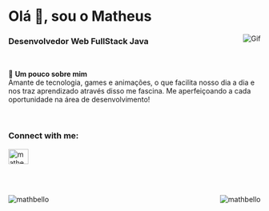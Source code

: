 <h1 align="left">Olá 👋, sou o Matheus</h1>

<img align="right" src= "https://i.imgur.com/oRLG5UP.gif" alt="Gif">
<h3 align="left">Desenvolvedor Web FullStack Java</h3>

<br/>

📖 **Um pouco sobre mim** <br/>
Amante de tecnologia, games e animações, o que facilita nosso dia a dia e nos traz aprendizado através disso me fascina. Me aperfeiçoando a cada oportunidade na área de desenvolvimento!


<br/>

<h3 align="left">Connect with me:</h3>
<p align="left">
<a href="https://linkedin.com/in/matheus-maragno" target="blank"><img align="center" src="https://cdn.jsdelivr.net/npm/simple-icons@3.0.1/icons/linkedin.svg" alt="matheus-maragno" height="30" width="40" /></a>
</p>

<br/>
<br/>

<p><img align="left" src="https://github-readme-stats.vercel.app/api/top-langs?username=mathbello&show_icons=true&locale=en&layout=compact" alt="mathbello" /></p>
<p>&nbsp;<img align="right" src="https://github-readme-stats.vercel.app/api?username=mathbello&show_icons=true&locale=en" alt="mathbello" /></p>
